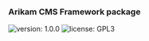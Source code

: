 ### Arikam CMS Framework package
![version: 1.0.0](https://img.shields.io/github/release/arikaim/framework.svg)
![license: GPL3](https://img.shields.io/badge/License-GPLv3-blue.svg)
   
